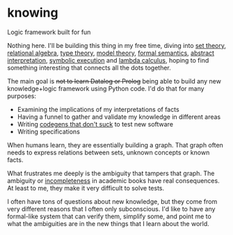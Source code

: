 # knowing
Logic framework built for fun

Nothing here. I'll be building this thing in my free time, diving into [set theory](https://en.wikipedia.org/wiki/Set_theory), [relational algebra](https://en.wikipedia.org/wiki/Relational_algebra), [type theory](https://en.wikipedia.org/wiki/Type_theory), [model theory](https://en.wikipedia.org/wiki/Model_theory), [formal semantics](https://en.wikipedia.org/wiki/Formal_semantics_(natural_language)), [abstract interpretation](https://en.wikipedia.org/wiki/Abstract_interpretation), [symbolic execution](https://en.wikipedia.org/wiki/Symbolic_execution) and [lambda calculus](https://en.wikipedia.org/wiki/Lambda_calculus), hoping to find something interesting that connects all the dots together.

The main goal is ~~not to learn Datalog or Prolog~~ being able to build any new knowledge+logic framework using Python code.
I'd do that for many purposes:
- Examining the implications of my interpretations of facts
- Having a funnel to gather and validate my knowledge in different areas
- Writing [codegens that don't suck](https://github.com/bswck/generate-errno-stub) to test new software
- Writing specifications

When humans learn, they are essentially building a graph. That graph often needs to express relations between sets, unknown concepts or known facts.

What frustrates me deeply is the ambiguity that tampers that graph. The ambiguity or [incompleteness](https://en.wikipedia.org/wiki/G%C3%B6del%27s_incompleteness_theorems#Formal_systems:_completeness,_consistency,_and_effective_axiomatization) in academic books have real consequences. At least to me, they make it very difficult to solve tests.

I often have tons of questions about new knowledge, but they come from very different reasons that I often only subconscious. I'd like to have any formal-like system that can verify them, simplify some, and point me to what the ambiguities are in the new things that I learn about the world.
